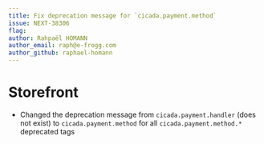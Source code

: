 ```yaml
---
title: Fix deprecation message for `cicada.payment.method`
issue: NEXT-38306
flag: 
author: Rahpaël HOMANN
author_email: raph@e-frogg.com
author_github: raphael-homann
---
```

# Storefront
* Changed the deprecation message from `cicada.payment.handler` (does not exist) to `cicada.payment.method`  for all `cicada.payment.method.*` deprecated tags
